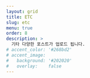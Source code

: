 ```yaml
---
layout: grid
title: ETC
slug: etc
menu: true
order: 8
description: >
  기타 다양한 포스트가 업로드 됩니다.
# accent_color: '#268bd2'
# accent_image:
#   background: '#202020'
#   overlay:    false
---
```


